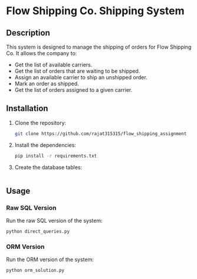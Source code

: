 # Flow Shipping Co. Shipping System

## Description
This system is designed to manage the shipping of orders for Flow Shipping Co. It allows the company to:
- Get the list of available carriers.
- Get the list of orders that are waiting to be shipped.
- Assign an available carrier to ship an unshipped order.
- Mark an order as shipped.
- Get the list of orders assigned to a given carrier.

## Installation

1. Clone the repository:
    ```sh
    git clone https://github.com/rajat315315/flow_shipping_assignment
    ```

2. Install the dependencies:
    ```sh
    pip install -r requirements.txt
    ```

4. Create the database tables:
    ```mysql -u root -p < astro.sql
    ```

## Usage

### Raw SQL Version

Run the raw SQL version of the system:
```sh
python direct_queries.py
```

### ORM Version

Run the ORM version of the system:
```sh
python orm_solution.py
```